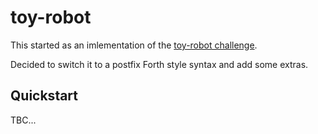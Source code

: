# toy-robot

This started as an imlementation of the [toy-robot challenge](https://github.com/bettercaring/toy-robot).

Decided to switch it to a postfix Forth style syntax and add some extras.

## Quickstart

TBC...
